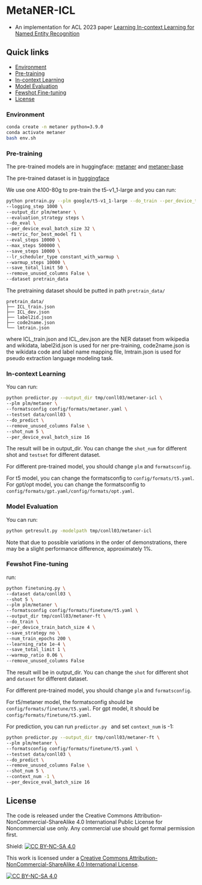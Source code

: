 # MetaNER-ICL

- An implementation for ACL 2023 paper [Learning In-context Learning for Named Entity Recognition](http://arxiv.org/abs/2305.11038)

## Quick links

* [Environment](#Environment)
* [Pre-training](#pre-training)
* [In-context Learning](#in-context-learning)
* [Model Evaluation](#Model-Evaluation)
* [Fewshot Fine-tuning](#Fewshot-Fine-tuning)
* [License](#License)

### Environment

```bash
conda create -n metaner python=3.9.0
conda activate metaner
bash env.sh
```
### Pre-training

The pre-trained models are in huggingface: [metaner](https://huggingface.co/jiawei1998/metaner) and [metaner-base](https://huggingface.co/jiawei1998/metaner-base) 

The pre-trained dataset is in [huggingface](https://huggingface.co/datasets/jiawei1998/metaner-pretraindata)

We use one A100-80g to pre-train the t5-v1_1-large and you can run:

```bash
python pretrain.py --plm google/t5-v1_1-large --do_train --per_device_train_batch_size 8 --learning_rate 5e-5 \
--logging_step 1000 \
--output_dir plm/metaner \
--evaluation_strategy steps \
--do_eval \
--per_device_eval_batch_size 32 \
--metric_for_best_model f1 \
--eval_steps 10000 \
--max_steps 500000 \
--save_steps 10000 \
--lr_scheduler_type constant_with_warmup \
--warmup_steps 10000 \
--save_total_limit 50 \
--remove_unused_columns False \
--dataset pretrain_data 
```
The pretraining dataset should be putted in path `pretrain_data/`
```text
pretrain_data/
├── ICL_train.json
├── ICL_dev.json
├── label2id.json
├── code2name.json
└── lmtrain.json
```
where ICL_train.json and ICL_dev.json are the NER dataset from wikipedia and wikidata, label2id.json is used for ner pre-training, code2name.json is the wikidata code and label name mapping file, lmtrain.json is used for pseudo extraction language modeling task.

### In-context Learning
You can run:
```bash
python predictor.py --output_dir tmp/conll03/metaner-icl \
--plm plm/metaner \
--formatsconfig config/formats/metaner.yaml \
--testset data/conll03 \
--do_predict \
--remove_unused_columns False \
--shot_num 5 \
--per_device_eval_batch_size 16
```
The result will be in output_dir. You can change the `shot_num` for different shot and `testset` for different dataset.

For different pre-trained model, you should change `plm` and `formatsconfig`.

For t5 model, you can change the formatsconfig to `config/formats/t5.yaml`. For gpt/opt model, you can change the formatsconfig to `config/formats/gpt.yaml/config/formats/opt.yaml`.

### Model Evaluation
You can run:
```bash
python getresult.py -modelpath tmp/conll03/metaner-icl
```
Note that due to possible variations in the order of demonstrations, there may be a slight performance difference, approximately 1%.

### Fewshot Fine-tuning

run:

```bash
python finetuning.py \
--dataset data/conll03 \
--shot 5 \
--plm plm/metaner \
--formatsconfig config/formats/finetune/t5.yaml \
--output_dir tmp/conll03/metaner-ft \
--do_train \
--per_device_train_batch_size 4 \
--save_strategy no \
--num_train_epochs 200 \
--learning_rate 1e-4 \
--save_total_limit 1 \
--warmup_ratio 0.06 \
--remove_unused_columns False 
```
The result will be in output_dir. You can change the `shot` for different shot and `dataset` for different dataset.

For different pre-trained model, you should change `plm` and `formatsconfig`.

For t5/metaner model, the formatsconfig should be `config/formats/finetune/t5.yaml`. For gpt model, it should be `config/formats/finetune/t5.yaml`.

For prediction, you can run `predictor.py ` and set `context_num` is -1:
```bash
python predictor.py --output_dir tmp/conll03/metaner-ft \
--plm plm/metaner \
--formatsconfig config/formats/finetune/t5.yaml \
--testset data/conll03 \
--do_predict \
--remove_unused_columns False \
--shot_num 5 \
--context_num -1 \
--per_device_eval_batch_size 16
```

## License

The code is released under the Creative Commons Attribution-NonCommercial-ShareAlike 4.0 International Public License for Noncommercial use only. Any commercial use should get formal permission first.

Shield: [![CC BY-NC-SA 4.0][cc-by-nc-sa-shield]][cc-by-nc-sa]

This work is licensed under a
[Creative Commons Attribution-NonCommercial-ShareAlike 4.0 International License][cc-by-nc-sa].

[![CC BY-NC-SA 4.0][cc-by-nc-sa-image]][cc-by-nc-sa]

[cc-by-nc-sa]: http://creativecommons.org/licenses/by-nc-sa/4.0/
[cc-by-nc-sa-image]: https://licensebuttons.net/l/by-nc-sa/4.0/88x31.png
[cc-by-nc-sa-shield]: https://img.shields.io/badge/License-CC%20BY--NC--SA%204.0-lightgrey.svg